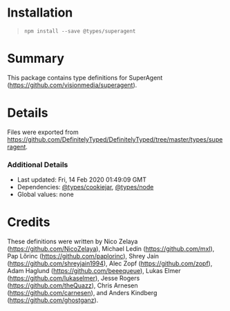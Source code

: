 # Installation
> `npm install --save @types/superagent`

# Summary
This package contains type definitions for SuperAgent (https://github.com/visionmedia/superagent).

# Details
Files were exported from https://github.com/DefinitelyTyped/DefinitelyTyped/tree/master/types/superagent.

### Additional Details
 * Last updated: Fri, 14 Feb 2020 01:49:09 GMT
 * Dependencies: [@types/cookiejar](https://npmjs.com/package/@types/cookiejar), [@types/node](https://npmjs.com/package/@types/node)
 * Global values: none

# Credits
These definitions were written by Nico Zelaya (https://github.com/NicoZelaya), Michael Ledin (https://github.com/mxl), Pap Lőrinc (https://github.com/paplorinc), Shrey Jain (https://github.com/shreyjain1994), Alec Zopf (https://github.com/zopf), Adam Haglund (https://github.com/beeequeue), Lukas Elmer (https://github.com/lukaselmer), Jesse Rogers (https://github.com/theQuazz), Chris Arnesen (https://github.com/carnesen), and Anders Kindberg (https://github.com/ghostganz).
